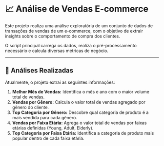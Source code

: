 # 📈 Análise de Vendas E-commerce

Este projeto realiza uma análise exploratória de um conjunto de dados de transações de vendas de um e-commerce, com o objetivo de extrair insights sobre o comportamento de compra dos clientes.

O script principal carrega os dados, realiza o pré-processamento necessário e calcula diversas métricas de negócio.

---

## 🚀 Análises Realizadas

Atualmente, o projeto extrai as seguintes informações:

1.  **Melhor Mês de Vendas:** Identifica o mês e ano com o maior volume total de vendas.
2.  **Vendas por Gênero:** Calcula o valor total de vendas agregado por gênero do cliente.
3.  **Top Categoria por Gênero:** Descobre qual categoria de produto é a mais vendida para cada gênero.
4.  **Vendas por Faixa Etária:** Agrega o valor total de vendas por faixas etárias definidas (Young, Adult, Elderly).
5.  **Top Categoria por Faixa Etária:** Identifica a categoria de produto mais popular dentro de cada faixa etária.
